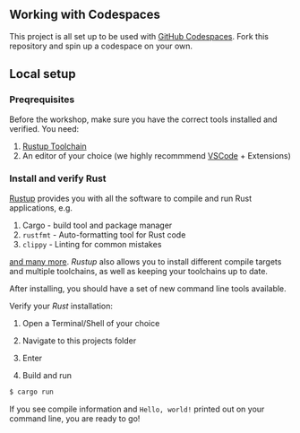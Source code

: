 ## Working with Codespaces

This project is all set up to be used with [GitHub Codespaces](https://github.com/features/codespaces). Fork this repository and spin up a codespace on your own.

## Local setup

### Preqrequisites

Before the workshop, make sure you have the correct tools installed and verified. You need:

1. [Rustup Toolchain](https://rustup.rs/)
2. An editor of your choice (we highly recommmend [VSCode](https://code.visualstudio.com/) + Extensions)

### Install and verify Rust

[Rustup](https://rustup.rs) provides you with all the software to compile and run Rust applications, e.g.

1. Cargo - build tool and package manager
2. `rustfmt` - Auto-formatting tool for Rust code
3. `clippy` - Linting for common mistakes

[and many more](https://rust-lang.github.io/rustup-components-history/). *Rustup* also allows you to install different compile targets and multiple toolchains, as well as keeping your toolchains up to date.

After installing, you should have a set of new command line tools available. 

Verify your *Rust* installation:

1. Open a Terminal/Shell of your choice
2. Navigate to this projects folder
3. Enter

4. Build and run

```bash
$ cargo run
```

If you see compile information and `Hello, world!` printed out on your command line, you are ready to go!
